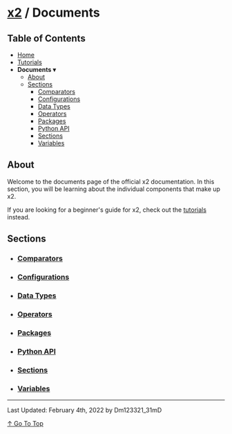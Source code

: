 # [x2](../README.md) / Documents

## Table of Contents

- [Home](../README.md)
- [Tutorials](./tutorials.md)
-  **Documents ▾**
    - [About](#about)
    - [Sections](#about)
        - [Comparators](./documents/comparators.md)
        - [Configurations](./documents/configurations.md)
        - [Data Types](./documents/dataTypes.md)
        - [Operators](./documents/operators.md)
        - [Packages](./documents/packages.md)
        - [Python API](./documents/pythonAPI.md)
        - [Sections](./documents/sections.md)
        - [Variables](./documents/variables.md)

## About

Welcome to the documents page of the official x2 documentation. In this section, you will be learning about the individual components that make up x2.

If you are looking for a beginner's guide for x2, check out the [tutorials](./tutorials.md) instead.

## Sections

- ### [Comparators](./documents/comparators.md)
- ### [Configurations](./documents/configurations.md)
- ### [Data Types](./documents/dataTypes.md)
- ### [Operators](./documents/operators.md)
- ### [Packages](./documents/packages.md)
- ### [Python API](./documents/pythonAPI.md)
- ### [Sections](./documents/sections.md)
- ### [Variables](./documents/variables.md)

---

Last Updated: February 4th, 2022 by Dm123321_31mD

[↑ Go To Top](#x2--documents)